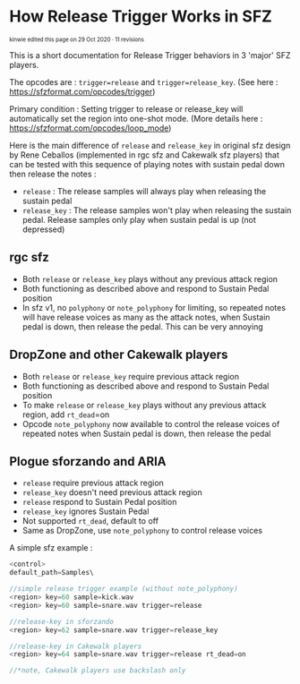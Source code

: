 # How Release Trigger Works in SFZ

<sub><sup>kinwie edited this page on 29 Oct 2020 · 11 revisions</sup></sub>

This is a short documentation for Release Trigger behaviors in 3 'major' SFZ players.

The opcodes are : `trigger=release` and `trigger=release_key`.
(See here : <https://sfzformat.com/opcodes/trigger>)

Primary condition : Setting trigger to release or release_key will automatically set the region into one-shot mode. (More details here : <https://sfzformat.com/opcodes/loop_mode>)

Here is the main difference of `release` and `release_key` in original sfz design by Rene Ceballos (implemented in rgc sfz and Cakewalk sfz players) that can be tested with this sequence of playing notes with sustain pedal down then release the notes :

* `release` : The release samples will always play when releasing the sustain pedal
* `release_key` : The release samples won't play when releasing the sustain pedal.
  Release samples only play when sustain pedal is up (not depressed)

## rgc sfz

* Both `release` or `release_key` plays without any previous attack region
* Both functioning as described above and respond to Sustain Pedal position
* In sfz v1, no `polyphony` or `note_polyphony` for limiting,
  so repeated notes will have release voices as many as the attack notes,
  when Sustain pedal is down, then release the pedal. This can be very annoying

## DropZone and other Cakewalk players

* Both `release` or `release_key` require previous attack region
* Both functioning as described above and respond to Sustain Pedal position
* To make `release` or `release_key` plays without any previous attack region, add `rt_dead`=on
* Opcode `note_polyphony` now available to control the release voices
  of repeated notes when Sustain pedal is down, then release the pedal

## Plogue sforzando and ARIA

* `release` require previous attack region
* `release_key` doesn't need previous attack region
* `release` respond to Sustain Pedal position
* `release_key` ignores Sustain Pedal
* Not supported `rt_dead`, default to off
* Same as DropZone, use `note_polyphony` to control release voices

A simple sfz example :

```c
<control>
default_path=Samples\

//simple release trigger example (without note_polyphony)
<region> key=60 sample=kick.wav
<region> key=60 sample=snare.wav trigger=release

//release-key in sforzando
<region> key=62 sample=snare.wav trigger=release_key

//release-key in Cakewalk players
<region> key=64 sample=snare.wav trigger=release rt_dead=on

//*note, Cakewalk players use backslash only
```
